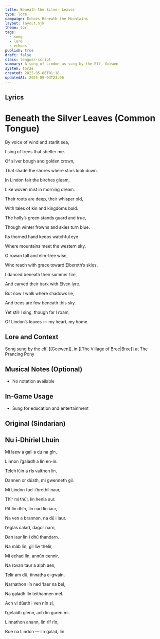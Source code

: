 ```yaml
---
title: Beneath the Silver Leaves
type: lore
campaign: Echoes Beneath the Mountains
layout: layout.njk
theme: tor
tags:
  - song
  - lore
  - echoes
publish: true
draft: false
class: tengwar-script
summary: A song of Lindon as sung by the Elf, Goewen
system: tor2e
created: 2025-05-06T01:18
updatedAt: 2025-09-03T23:06
---
```


## Lyrics

# Beneath the Silver Leaves (Common Tongue)

<p class="dropcap">By voice of wind and starlit sea,<p/>

I sing of trees that shelter me.

Of silver bough and golden crown,

That shade the shores where stars look down.

In Lindon fair the birches gleam,

Like woven mist in morning dream.

Their roots are deep, their whisper old,

With tales of kin and kingdoms bold.

The holly’s green stands guard and true,

Though winter frowns and skies turn blue.

Its thorned hand keeps watchful eye

Where mountains meet the western sky.

O rowan tall and elm-tree wise,

Who reach with grace toward Elbereth’s skies.

I danced beneath their summer fire,

And carved their bark with Elven lyre.

But now I walk where shadows lie,

And trees are few beneath this sky.

Yet still I sing, though far I roam,

Of Lindon’s leaves — my heart, my home.


## Lore and Context

Song sung by the elf, [[Goewen]], in [[The Village of Bree|Bree]] at The Prancing Pony

## Musical Notes (Optional)

- No notation available

## In-Game Usage

- Sung for education and entertainment

## Original (Sindarian)

## Nu i-Dhíriel Lhuin

Mi laew a gail a dú na gîn,

Linnon i’galadh a lín en-in.

Telch lúin a rîs valthen lín,

Dannen or dúath, mi gwenneth gil.

Mi Lindon fael i’brethil naur,

Thîr mi thûl, lín henia aur.

Rîf lín dhîn, lín nad lín iaur,

Na ven a brannon, na dû i laur.

I’eglas calad, dagor narn,

Dan iaur lín i dhû thandarn.

Na mâb lín, gîl lîw thelir,

Mi echad lín, annûn cennir.

Na rovan taur a alph aen,

Telir am dû, tinnatha e-gwain.

Narnathon lín ned ‘laer na bel,

Na galadh lín teithannen mel.

Ach vi dûath i ven nín sí,

I’gelaidh glenn, ach lín guren mi.

Linnathon anann, lín rîf rîn,

Boe na Lindon — lín galad, lín.

